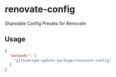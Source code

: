 # renovate-config

Shareable Config Presets for Renovate

## Usage

```json
{
  "extends": [
    "github>npm-update-package/renovate-config"
  ]
}
```
